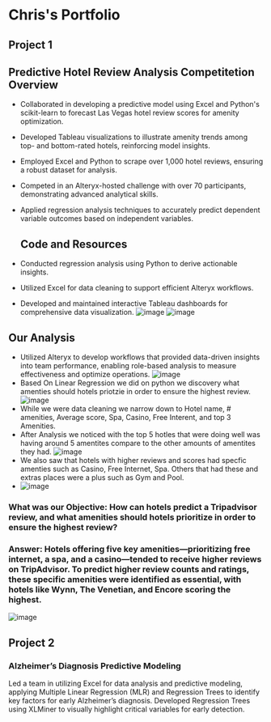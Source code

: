 # Chris's Portfolio

## Project 1
## Predictive Hotel Review Analysis Competitetion Overview 
- Collaborated in developing a predictive model using Excel and Python's scikit-learn to forecast Las Vegas hotel review scores for amenity optimization.
- Developed Tableau visualizations to illustrate amenity trends among top- and bottom-rated hotels, reinforcing model insights.
- Employed Excel and Python to scrape over 1,000 hotel reviews, ensuring a robust dataset for analysis.
- Competed in an Alteryx-hosted challenge with over 70 participants, demonstrating advanced analytical skills.
- Applied regression analysis techniques to accurately predict dependent variable outcomes based on independent variables.
  
  ## Code and Resources
- Conducted regression analysis using Python to derive actionable insights.
- Utilized Excel for data cleaning to support efficient Alteryx workflows.
- Developed and maintained interactive Tableau dashboards for comprehensive data visualization.
 ![image](https://github.com/user-attachments/assets/c404e301-6865-4eae-a138-3c2e82c8596e)
  ![image](https://github.com/user-attachments/assets/0b54b751-55f8-4719-81b7-4fdc0f442bc5)

## Our Analysis 
- Utilized Alteryx to develop workflows that provided data-driven insights into team performance, enabling role-based analysis to measure effectiveness and optimize operations.
![image](https://github.com/user-attachments/assets/894fdd5b-faed-426f-929f-f1555d451623)
- Based On Linear Regression we did on python we discovery what amenties should hotels priotzie in order to ensure the highest review.
![image](https://github.com/user-attachments/assets/1ae06a82-3bc1-4144-97c7-75491c0e6442)
- While we were data cleaning we narrow down to Hotel name, # amenities, Average score, Spa, Casino, Free Interent, and top 3 Amenities.
- After Analysis we noticed with the top 5 hotles that were doing well was having around 5 amentites compare to the other amounts of amentites they had.
![image](https://github.com/user-attachments/assets/908e4b2e-4633-43f9-9266-8c4fc9d70cad)
- We also saw that hotels with higher reviews and scores had specfic amenties such as Casino, Free Internet, Spa. Others that had these and extras places were a plus such as Gym and Pool.
- ![image](https://github.com/user-attachments/assets/dc6703eb-7a73-4d5e-b8b9-547ed7796c40)



### What was our Objective: How can hotels predict a Tripadvisor review, and what amenities should hotels prioritize in order to ensure the highest review?
### Answer: Hotels offering five key amenities—prioritizing free internet, a spa, and a casino—tended to receive higher reviews on TripAdvisor. To predict higher review counts and ratings, these specific amenities were identified as essential, with hotels like Wynn, The Venetian, and Encore scoring the highest.
![image](https://github.com/user-attachments/assets/73bd5aad-6434-4ce6-9d2d-594e216c7f6b)






## Project 2 
### Alzheimer’s Diagnosis Predictive Modeling
Led a team in utilizing Excel for data analysis and predictive modeling, applying Multiple Linear Regression (MLR) and Regression Trees to identify key factors for early Alzheimer’s diagnosis. Developed Regression Trees using XLMiner to visually highlight critical variables for early detection.







